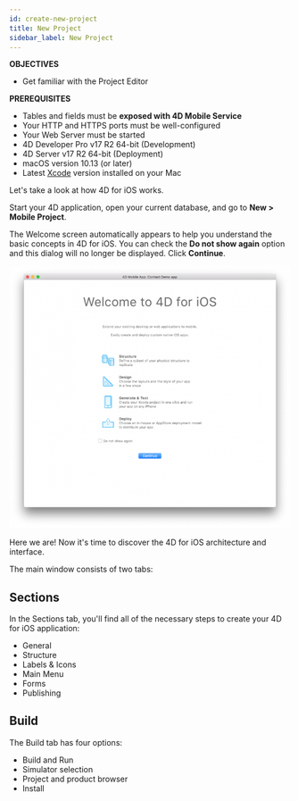 ```yaml
---
id: create-new-project
title: New Project
sidebar_label: New Project
---
```



<div markdown="1" class = "objectives">
<b>OBJECTIVES</b>

* Get familiar with the Project Editor
</div>

<div markdown="1" class = "prerequisites">
<b>PREREQUISITES</b>

* Tables and fields must be <b>exposed with 4D Mobile Service</b>
* Your HTTP and HTTPS ports must be well-configured
* Your Web Server must be started
* 4D Developer Pro v17 R2 64-bit (Development)
* 4D Server v17 R2 64-bit (Deployment) 
* macOS version 10.13 (or later)
* Latest [Xcode](https://itunes.apple.com/us/app/xcode/id497799835) version installed on your Mac
</div>


Let's take a look at how 4D for iOS works. 

Start your 4D application, open your current database, and go to <b>New > Mobile Project</b>.

The Welcome screen automatically appears to help you understand the basic concepts in 4D for iOS. You can check the <b>Do not show again</b> option and this dialog will no longer be displayed. Click <b>Continue</b>.

![alt-text](assets/project-editor/Welcome-Screen-4D-for-iOS.png)

Here we are! Now it's time to discover the 4D for iOS architecture and interface.

The main window consists of two tabs:


## Sections

In the Sections tab, you'll find all of the necessary steps to create your 4D for iOS application:

* General
* Structure
* Labels & Icons
* Main Menu
* Forms
* Publishing

## Build

The Build tab has four options:

* Build and Run 
* Simulator selection
* Project and product browser
* Install 
